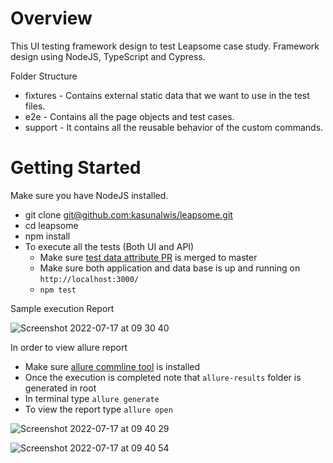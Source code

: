 # Overview

This UI testing framework design to test Leapsome case study. Framework design using NodeJS, TypeScript and Cypress.

Folder Structure

- fixtures - Contains external static data that we want to use in the test files.
- e2e - Contains all the page objects and test cases.
- support - It contains all the reusable behavior of the custom commands.

# Getting Started

Make sure you have NodeJS installed.

- git clone [git@github.com:kasunalwis/leapsome.git](https://github.com/kasunalwis/leapsome.git)
- cd leapsome
- npm install
- To execute all the tests (Both UI and API)
  - Make sure [test data attribute PR](https://github.com/leapsome-interview/kasun-alwis/pull/1) is merged to master
  - Make sure both application and data base is up and running on `http://localhost:3000/`
  - `npm test`

Sample execution Report

![Screenshot 2022-07-17 at 09 30 40](https://user-images.githubusercontent.com/11239934/179388553-9c16497b-8c93-44cd-9ab5-9ca53a36beca.png)

In order to view allure report 

- Make sure [allure commline tool](https://docs.qameta.io/allure/#_installing_a_commandline) is installed
- Once the execution is completed note that `allure-results` folder is generated in root
- In terminal type `allure generate`
- To view the report type `allure open`

![Screenshot 2022-07-17 at 09 40 29](https://user-images.githubusercontent.com/11239934/179388882-780ca636-bfbe-449f-a9f2-0014820a3012.png)

![Screenshot 2022-07-17 at 09 40 54](https://user-images.githubusercontent.com/11239934/179388887-06e57498-a351-44fd-9e49-56430b65c9d8.png)

